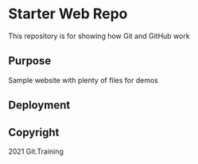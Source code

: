 # Starter Web Repo

This repository is for showing how Git and GitHub work

## Purpose

Sample website with plenty of files for demos

## Deployment

## Copyright

2021 Git.Training